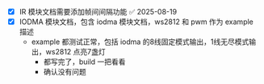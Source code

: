 


- [x] IR 模块文档需要添加帧间间隔功能 ✅ 2025-08-19
- [x] IODMA 模块文档，包含 iodma 模块文档，ws2812 和 pwm 作为 example 描述
	- example 都测试正常，包括 iodma 的8线固定模式输出，1线无尽模式输出，ws2812 点亮7盏灯
		- 都写完了，build 一把看看
		- 确认没有问题
